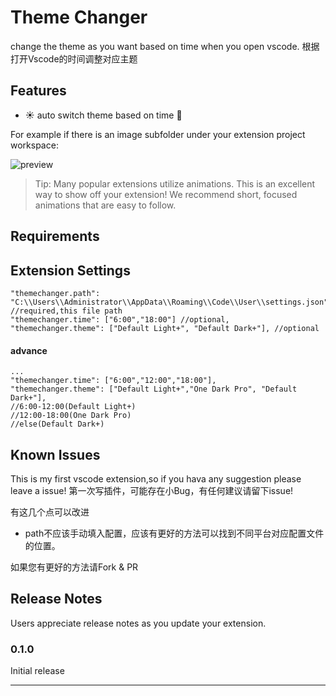 # Theme Changer
change the theme as you want based on time when you open vscode.
根据打开Vscode的时间调整对应主题
## Features
- ☀ auto switch theme based on time 🌙

For example if there is an image subfolder under your extension project workspace:

![preview](https://raw.githubusercontent.com/ame-yu/theme-changer/master/preview.jpg)
> Tip: Many popular extensions utilize animations. This is an excellent way to show off your extension! We recommend short, focused animations that are easy to follow.
## Requirements

## Extension Settings
```
"themechanger.path": "C:\\Users\\Administrator\\AppData\\Roaming\\Code\\User\\settings.json", //required,this file path
"themechanger.time": ["6:00","18:00"] //optional,
"themechanger.theme": ["Default Light+", "Default Dark+"], //optional
```

#### advance
```
...
"themechanger.time": ["6:00","12:00","18:00"],
"themechanger.theme": ["Default Light+","One Dark Pro", "Default Dark+"],
//6:00-12:00(Default Light+)
//12:00-18:00(One Dark Pro)
//else(Default Dark+)
```

## Known Issues
This is my first vscode extension,so if you hava any suggestion please leave a issue!
第一次写插件，可能存在小Bug，有任何建议请留下issue!

有这几个点可以改进
- path不应该手动填入配置，应该有更好的方法可以找到不同平台对应配置文件的位置。

如果您有更好的方法请Fork & PR
## Release Notes
Users appreciate release notes as you update your extension.

### 0.1.0

Initial release

-----------------------------------------------------------------------------------------------------------

